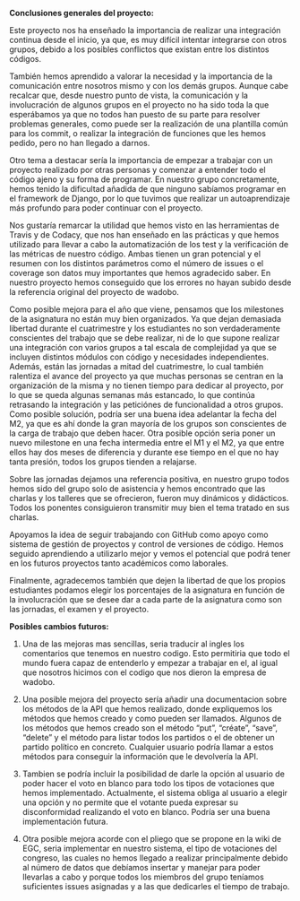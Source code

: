**Conclusiones generales del proyecto:**

Este proyecto nos ha enseñado la importancia de realizar una integración continua desde el inicio, ya que, es muy difícil intentar integrarse con otros grupos, debido a los posibles conflictos que existan entre los distintos códigos. 

  También hemos aprendido a valorar la necesidad y la importancia de la comunicación entre nosotros mismo y con los demás grupos. Aunque cabe recalcar que, desde nuestro punto de vista, la comunicación y la involucración de algunos grupos en el proyecto no ha sido toda la que esperábamos ya que no todos han puesto de su parte para resolver problemas generales, como puede ser la realización de una plantilla común para los commit, o realizar la integración de funciones que les hemos pedido, pero no han llegado a darnos.

  Otro tema a destacar sería la importancia de empezar a trabajar con un proyecto realizado por otras personas y comenzar a entender todo el código ajeno y su forma de programar. En nuestro grupo concretamente, hemos tenido la dificultad añadida de que ninguno sabíamos programar en el framework de Django, por lo que tuvimos que realizar un autoaprendizaje más profundo para poder continuar con el proyecto. 

  Nos gustaría remarcar la utilidad que hemos visto en las herramientas de Travis y de Codacy, que nos han enseñado en las prácticas y que hemos utilizado para llevar a cabo la automatización de los test y la verificación de las métricas de nuestro código. Ambas tienen un gran potencial y el resumen con los distintos parámetros como el número de issues o el coverage son datos muy importantes que hemos agradecido saber. En nuestro proyecto hemos conseguido que los errores no hayan subido desde la referencia original del proyecto de wadobo.

  Como posible mejora para el año que viene, pensamos que los milestones de la asignatura no están muy bien organizados. Ya que dejan demasiada libertad durante el cuatrimestre y los estudiantes no son verdaderamente conscientes del trabajo que se debe realizar, ni de lo que supone realizar una integración con varios grupos a tal escala de complejidad ya que se incluyen distintos módulos con código y necesidades independientes. Además, están las jornadas a mitad del cuatrimestre, lo cual también ralentiza el avance del proyecto ya que muchas personas se centran en la organización de la misma y no tienen tiempo para dedicar al proyecto, por lo que se queda algunas semanas más estancado, lo que continúa retrasando la integración y las peticiónes de funcionalidad a otros grupos. Como posible solución, podría ser una buena idea adelantar la fecha del M2, ya que es ahí donde la gran mayoría de los grupos son conscientes de la carga de trabajo que deben hacer. Otra posible opción seria poner un nuevo milestone en una fecha intermedia entre el M1 y el M2, ya que entre ellos hay dos meses de diferencia y durante ese tiempo en el que no hay tanta presión, todos los grupos tienden a relajarse.

  Sobre las jornadas dejamos una referencia positiva, en nuestro grupo todos hemos sido del grupo solo de asistencia y hemos encontrado que las charlas y los talleres que se ofrecieron, fueron muy dinámicos y didácticos. Todos los ponentes consiguieron transmitir muy bien el tema tratado en sus charlas.

  Apoyamos la idea de seguir trabajando con GitHub como apoyo como sistema de gestión de proyectos y control de versiones de código. Hemos seguido aprendiendo a utilizarlo mejor y vemos el potencial que podrá tener en los futuros proyectos tanto académicos como laborales. 

  Finalmente, agradecemos también que dejen la libertad de que los propios estudiantes podamos elegir los porcentajes de la asignatura en función de la involucración que se desee dar a cada parte de la asignatura como son las jornadas, el examen y el proyecto.

**Posibles cambios futuros:**

1.  Una de las mejoras mas sencillas, seria traducir al ingles los comentarios que tenemos en nuestro codigo. Esto permitiria que todo el mundo fuera capaz de entenderlo y empezar a trabajar en el, al igual que nosotros hicimos con el codigo que nos dieron la empresa de wadobo.

2.  Una posible mejora del proyecto sería añadir una documentacion sobre los métodos de la API que hemos realizado, donde expliquemos los métodos que hemos creado y como pueden ser llamados. Algunos de los métodos que hemos creado son el método “put”, “créate”, “save”, “delete” y el método para listar todos los partidos o el de obtener un partido político en concreto. Cualquier usuario podría llamar a estos métodos para conseguir la información que le devolvería la API.

3.  Tambien se podría incluir la posibilidad de darle la opción al usuario de poder hacer el voto en blanco para todo los tipos de votaciones que hemos implementado. Actualmente, el sistema obliga al usuario a elegir una opción y no permite que el votante pueda expresar su disconformidad realizando el voto en blanco. Podría ser una buena implementación futura.

4.  Otra posible mejora acorde con el pliego que se propone en la wiki de EGC, seria implementar en nuestro sistema, el tipo de votaciones del congreso, las cuales no hemos llegado a realizar principalmente debido al número de datos que debíamos insertar y manejar para poder llevarlas a cabo y porque todos los miembros del grupo teníamos suficientes issues asignadas y a las que dedicarles el tiempo de trabajo.


